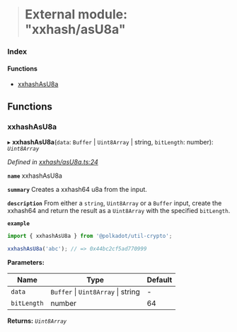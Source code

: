 > # External module: "xxhash/asU8a"

### Index

#### Functions

* [xxhashAsU8a](_xxhash_asu8a_.md#xxhashasu8a)

## Functions

###  xxhashAsU8a

▸ **xxhashAsU8a**(`data`: `Buffer` | `Uint8Array` | string, `bitLength`: number): *`Uint8Array`*

*Defined in [xxhash/asU8a.ts:24](https://github.com/polkadot-js/common/blob/fcdec01/packages/util-crypto/src/xxhash/asU8a.ts#L24)*

**`name`** xxhashAsU8a

**`summary`** Creates a xxhash64 u8a from the input.

**`description`** 
From either a `string`, `Uint8Array` or a `Buffer` input, create the xxhash64 and return the result as a `Uint8Array` with the specified `bitLength`.

**`example`** 
<BR>

```javascript
import { xxhashAsU8a } from '@polkadot/util-crypto';

xxhashAsU8a('abc'); // => 0x44bc2cf5ad770999
```

**Parameters:**

Name | Type | Default |
------ | ------ | ------ |
`data` | `Buffer` \| `Uint8Array` \| string | - |
`bitLength` | number | 64 |

**Returns:** *`Uint8Array`*